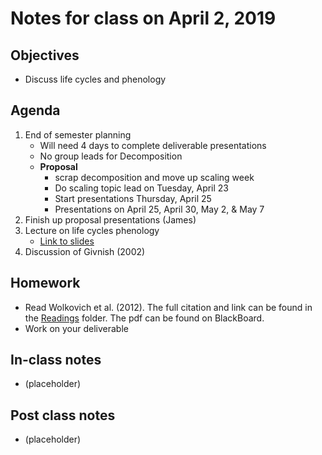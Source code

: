 # Notes for class on April 2, 2019

## Objectives
- Discuss life cycles and phenology

## Agenda
1. End of semester planning
	- Will need 4 days to complete deliverable presentations
	- No group leads for Decomposition
	- **Proposal**
		- scrap decomposition and move up scaling week
		- Do scaling topic lead on Tuesday, April 23
		- Start presentations Thursday, April 25
		- Presentations on April 25, April 30, May 2, & May 7
2. Finish up proposal presentations (James)
3. Lecture on life cycles phenology
	- [Link to slides](../Lecture_slides/04.02.19_lifecycles_phenology.pdf)
4. Discussion of Givnish (2002)

## Homework
- Read Wolkovich et al. (2012). The full citation and link can be found in the 
[Readings](../Readings) folder. The pdf can be found on BlackBoard.
- Work on your deliverable

## In-class notes
- (placeholder)

## Post class notes
- (placeholder)